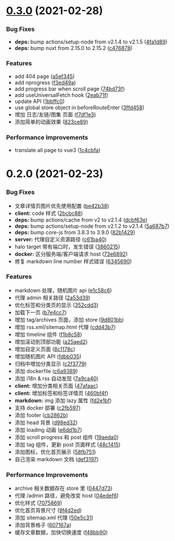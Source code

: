 # [0.3.0](https://github.com/cwxyz007/halo-theme-sakura/compare/v0.2.0...v0.3.0) (2021-02-28)


### Bug Fixes

* **deps:** bump actions/setup-node from v2.1.4 to v2.1.5 ([4fa1d89](https://github.com/cwxyz007/halo-theme-sakura/commit/4fa1d8922add2ea15ceed1985655a61552683796))
* **deps:** bump nuxt from 2.15.0 to 2.15.2 ([c476878](https://github.com/cwxyz007/halo-theme-sakura/commit/c476878e804eb8cb2ca16112bee85df18412e9c8))


### Features

* add 404 page ([a5ef345](https://github.com/cwxyz007/halo-theme-sakura/commit/a5ef3451f0d2e9d999546eabd832ccf4cb43117d))
* add nprogress ([f3ed49a](https://github.com/cwxyz007/halo-theme-sakura/commit/f3ed49aa6f39de36691991de049e7a8b6a542d11))
* add progress bar when scroll page ([74bd73f](https://github.com/cwxyz007/halo-theme-sakura/commit/74bd73fb5fd7b573dddc44e2cb928cdb7f4436c2))
* add useUniversalFetch hook ([2eab71f](https://github.com/cwxyz007/halo-theme-sakura/commit/2eab71ff93718450773ddf1f5cc7471b46d165d1))
* update API ([1bbffc0](https://github.com/cwxyz007/halo-theme-sakura/commit/1bbffc01e8788377db87d5b99b1373293373a491))
* use global store object in beforeRouteEnter ([3ffd458](https://github.com/cwxyz007/halo-theme-sakura/commit/3ffd4582cba0707f9749bae9b9dc3279bbc520f3))
* 增加 日志/友链/图集 页面 ([f7df1e3](https://github.com/cwxyz007/halo-theme-sakura/commit/f7df1e31ff3358fe850b052e1fcd8d6a73c6461f))
* 添加简单的动画效果 ([823ce89](https://github.com/cwxyz007/halo-theme-sakura/commit/823ce89b32f91eb5bf249b9471a619dd03c48155))


### Performance Improvements

* translate all page to vue3 ([1c4cbfa](https://github.com/cwxyz007/halo-theme-sakura/commit/1c4cbfaa89fd4f1ceefb308d2658e04631122e03))



# 0.2.0 (2021-02-23)


### Bug Fixes

* 文章详情页图片优先使用配置 ([be42b38](https://github.com/cwxyz007/halo-theme-sakura/commit/be42b38302a7e4e127627b64d5426a43b702322e))
* **client:** code 样式 ([2bcbc88](https://github.com/cwxyz007/halo-theme-sakura/commit/2bcbc88d26e5dadf5b1834fd0da700ea9d88371a))
* **deps:** bump actions/cache from v2 to v2.1.4 ([dcbf63e](https://github.com/cwxyz007/halo-theme-sakura/commit/dcbf63ef5c456129b5241e88ae3ed7c6eaef7391))
* **deps:** bump actions/setup-node from v2.1.2 to v2.1.4 ([5a687b7](https://github.com/cwxyz007/halo-theme-sakura/commit/5a687b725459fce33c42f8e70a7bc98aeed5df72))
* **deps:** bump core-js from 3.8.3 to 3.9.0 ([82b1429](https://github.com/cwxyz007/halo-theme-sakura/commit/82b14297f99b862e7fb3beeb3eacc986a57f3241))
* **server:** 代理自定义资源路径 ([c61ba40](https://github.com/cwxyz007/halo-theme-sakura/commit/c61ba40fbaae1bb004592c2369b6dece815f9fb9))
* halo target 带有端口时，发生错误 ([3860215](https://github.com/cwxyz007/halo-theme-sakura/commit/3860215a602ddd29a6395e4645154bd2eea6faf0))
* **docker:** 区分服务端/客户端请求 host ([73e6892](https://github.com/cwxyz007/halo-theme-sakura/commit/73e68923b17a3aa36ba4d18d8bf950f2ef520589))
* 修复 markdown line number 样式错误 ([6345690](https://github.com/cwxyz007/halo-theme-sakura/commit/63456907f052d0e5fe0dc5a8dbfab560f5ba34f6))


### Features

* markdown 处理，随机图片 api ([e1c58c6](https://github.com/cwxyz007/halo-theme-sakura/commit/e1c58c6bc0bdce6f2e865992176c4e2a1c71f52d))
* 代理 admin 相关路径 ([2a53d39](https://github.com/cwxyz007/halo-theme-sakura/commit/2a53d390d4555e2815ae0d1decd413d2c2f2a92c))
* 优化标签和分类页的显示 ([352cdd3](https://github.com/cwxyz007/halo-theme-sakura/commit/352cdd3957d13e38e0a1bdd08ba47702102c7b59))
* 加载下一页 ([b7e4cc7](https://github.com/cwxyz007/halo-theme-sakura/commit/b7e4cc7c0551b303f55fdec8fc261e2fda23c09f))
* 增加  tag/archives 页面，添加 store ([9d801bb](https://github.com/cwxyz007/halo-theme-sakura/commit/9d801bb861037b4588fef6a8da2e89fdd2c9febd))
* 增加 rss.xml/sitemap.html 代理 ([cdd43b7](https://github.com/cwxyz007/halo-theme-sakura/commit/cdd43b7d218d817ffade25d5ab4b22484641d233))
* 增加 timeline 组件 ([f1b8c58](https://github.com/cwxyz007/halo-theme-sakura/commit/f1b8c587c85271f8291c19e19d2a573bfee0a5f0))
* 增加滚动到顶部功能 ([a25aed2](https://github.com/cwxyz007/halo-theme-sakura/commit/a25aed2000f96d2e0059f5b98cacce4638e9c7f0))
* 增加自定义页面 ([8c1178c](https://github.com/cwxyz007/halo-theme-sakura/commit/8c1178c607e30c8227e4a4c83272f4434f062a8a))
* 增加随机图片 API ([fdbb035](https://github.com/cwxyz007/halo-theme-sakura/commit/fdbb035d7933f8aacaba5a319bddae517ad1d910))
* 归档中增加分类显示 ([c2f3779](https://github.com/cwxyz007/halo-theme-sakura/commit/c2f37799c49c4d08f3f74367fb5cca8b42e40543))
* 添加 dockerfile ([c6a9389](https://github.com/cwxyz007/halo-theme-sakura/commit/c6a938939d193b30e4bc89033f7b1143c73508e3))
* 添加 i18n & rss 自动发现 ([7a9ca40](https://github.com/cwxyz007/halo-theme-sakura/commit/7a9ca40417840704b81cebe3bbdee37d187fa1d7))
* **client:** 增加分类相关页面 ([47afaac](https://github.com/cwxyz007/halo-theme-sakura/commit/47afaac597df76762edac80c57cabe40853bd58a))
* **client:** 增加标签和标签详情页 ([460bf4f](https://github.com/cwxyz007/halo-theme-sakura/commit/460bf4f263e0484f9e7d3e4403eb53a41d64b13e))
* **markdown:** img 添加 lazy 属性 ([fd2e1bf](https://github.com/cwxyz007/halo-theme-sakura/commit/fd2e1bf265544dbf9adb50172ba07b2d3c0e33f1))
* 支持 docker 部署 ([c2fb597](https://github.com/cwxyz007/halo-theme-sakura/commit/c2fb5970aac9204312634f3af7cbc6bc94b457e1))
* 添加 footer ([cb2862b](https://github.com/cwxyz007/halo-theme-sakura/commit/cb2862bd6e29f77811724d3055e483d4b813f376))
* 添加 head 背景 ([d98ed32](https://github.com/cwxyz007/halo-theme-sakura/commit/d98ed32f8e036053e8de131a703e471bfb3a6baa))
* 添加 loading 动画 ([e6dd1b7](https://github.com/cwxyz007/halo-theme-sakura/commit/e6dd1b7926990cae49251a22b8849e221431bc67))
* 添加 scroll progress 和 post 组件 ([19aeda0](https://github.com/cwxyz007/halo-theme-sakura/commit/19aeda05d30dc67328f144f5a1b5a33157edcec0))
* 添加 tag 组件，更新 post 页面样式 ([48c1415](https://github.com/cwxyz007/halo-theme-sakura/commit/48c1415a33e1017ecfd44073684c61ee00b6c9fc))
* 添加图标，优化首页展示 ([58fb751](https://github.com/cwxyz007/halo-theme-sakura/commit/58fb75103b2761fba9a4df176293b23b5eef0c5d))
* 自己渲染 markdown 文档 ([def3197](https://github.com/cwxyz007/halo-theme-sakura/commit/def31978a72d1842809b60b5d8b9bfccf75acaeb))


### Performance Improvements

* archive 相关数据存在 store 里 ([0447d73](https://github.com/cwxyz007/halo-theme-sakura/commit/0447d739c5f2d021dd2b1ca9ce37d70bd7b66c76))
* 代理 /admin 路径，避免改变 host ([04edef6](https://github.com/cwxyz007/halo-theme-sakura/commit/04edef6b24a353972529c10627f2fc4c0df7aa5f))
* 优化样式 ([7075869](https://github.com/cwxyz007/halo-theme-sakura/commit/707586963350b10c3590157d798210e87c09718f))
* 优化首页背景尺寸 ([9f4d2ed](https://github.com/cwxyz007/halo-theme-sakura/commit/9f4d2edcd71c9968c094d90c35ddd4cf74d73d1e))
* 添加 sitemap.xml 代理 ([50e5c31](https://github.com/cwxyz007/halo-theme-sakura/commit/50e5c31a0653b6083e134b35fbf13ff0921819fd))
* 添加背景格子 ([607167a](https://github.com/cwxyz007/halo-theme-sakura/commit/607167a2146010334e74ca719befac384ebd25da))
* 缓存文章数据，加快切换速度 ([f48bb90](https://github.com/cwxyz007/halo-theme-sakura/commit/f48bb9080d62dab54929c3628fc11db0bdc85271))



